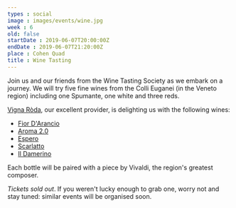 ```yaml
---
types : social
image : images/events/wine.jpg
week : 6
old: false
startDate : 2019-06-07T20:00:00Z
endDate : 2019-06-07T21:20:00Z
place : Cohen Quad
title : Wine Tasting
---
```


Join us and our friends from the Wine Tasting Society as we embark on a journey. We will try five fine wines from the Colli Euganei (in the Veneto region) including one Spumante, one white and three reds.

[Vigna Ròda](http://www.vignaroda.com/products), our excellent provider, is delighting us with the following wines:

- [Fior D'Arancio](http://www.vignaroda.com/products/spumante/fior-darancio-colli-euganei-spumante) 
- [Aroma 2.0](http://www.vignaroda.com/products/white-wines/aroma-2-0-euganean-hills-moscato) 
- [Espero](http://www.vignaroda.com/espero-colli-euganei-cabernet) 
- [Scarlatto](http://www.vignaroda.com/scarlatto-colli-euganei-rosso) 
- [Il Damerino](http://www.vignaroda.com/il-damerino-colli-euganei-merlot) 


Each bottle will be paired with a piece by Vivaldi, the region's greatest composer.


_Tickets sold out_. If you weren't lucky enough to grab one, worry not and stay tuned: similar events will be organised soon.
